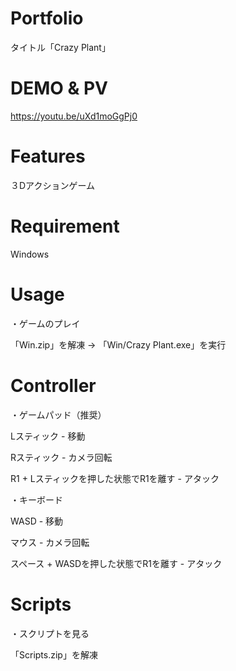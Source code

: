 # Portfolio

タイトル「Crazy Plant」

# DEMO & PV

https://youtu.be/uXd1moGgPj0

# Features

３Dアクションゲーム

# Requirement

Windows

# Usage

・ゲームのプレイ

「Win.zip」を解凍 -> 「Win/Crazy Plant.exe」を実行

# Controller

・ゲームパッド（推奨）

Lスティック - 移動

Rスティック - カメラ回転

R1 + Lスティックを押した状態でR1を離す - アタック


・キーボード

WASD - 移動

マウス - カメラ回転

スペース + WASDを押した状態でR1を離す - アタック

# Scripts

・スクリプトを見る

「Scripts.zip」を解凍
